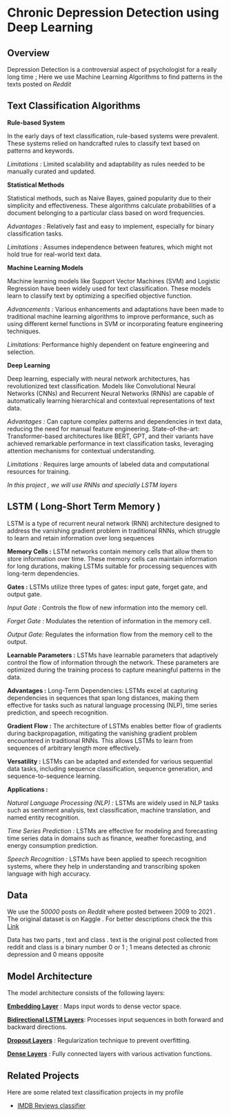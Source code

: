 # Chronic Depression Detection using Deep Learning

## Overview
Depression Detection is a controversial aspect of psychologist for a really long time ; Here we use Machine Learning Algorithms to find patterns in the texts posted on *Reddit*


## Text Classification Algorithms

**Rule-based System**

In the early days of text classification, rule-based systems were prevalent. These systems relied on handcrafted rules to classify text based on patterns and keywords.

*Limitations :* Limited scalability and adaptability as rules needed to be manually curated and updated.

**Statistical Methods**

Statistical methods, such as Naive Bayes, gained popularity due to their simplicity and effectiveness. These algorithms calculate probabilities of a document belonging to a particular class based on word frequencies.

*Advantages :* Relatively fast and easy to implement, especially for binary classification tasks.

*Limitations :* Assumes independence between features, which might not hold true for real-world text data.

**Machine Learning Models**

Machine learning models like Support Vector Machines (SVM) and Logistic Regression have been widely used for text classification. These models learn to classify text by optimizing a specified objective function.

*Advancements :* Various enhancements and adaptations have been made to traditional machine learning algorithms to improve performance, such as using different kernel functions in SVM or incorporating feature engineering techniques.

*Limitations:* Performance highly dependent on feature engineering and selection.

**Deep Learning**

Deep learning, especially with neural network architectures, has revolutionized text classification. Models like Convolutional Neural Networks (CNNs) and Recurrent Neural Networks (RNNs) are capable of automatically learning hierarchical and contextual representations of text data.

*Advantages :* Can capture complex patterns and dependencies in text data, reducing the need for manual feature engineering.
State-of-the-art: Transformer-based architectures like BERT, GPT, and their variants have achieved remarkable performance in text classification tasks, leveraging attention mechanisms for contextual understanding.

*Limitations :* Requires large amounts of labeled data and computational resources for training.

*In this project , we will use RNNs and specially LSTM layers*
## LSTM ( Long-Short Term Memory )

LSTM is a type of recurrent neural network (RNN) architecture designed to address the vanishing gradient problem in traditional RNNs, which struggle to learn and retain information over long sequences

**Memory Cells :** 
LSTM networks contain memory cells that allow them to store information over time. These memory cells can maintain information for long durations, making LSTMs suitable for processing sequences with long-term dependencies.

**Gates :**
LSTMs utilize three types of gates: input gate, forget gate, and output gate.

*Input Gate :* Controls the flow of new information into the memory cell.

*Forget Gate :* Modulates the retention of information in the memory cell.

*Output Gate:* Regulates the information flow from the memory cell to the output.

**Learnable Parameters :**
LSTMs have learnable parameters that adaptively control the flow of information through the network. These parameters are optimized during the training process to capture meaningful patterns in the data.

**Advantages :**
Long-Term Dependencies: LSTMs excel at capturing dependencies in sequences that span long distances, making them effective for tasks such as natural language processing (NLP), time series prediction, and speech recognition.

**Gradient Flow :** The architecture of LSTMs enables better flow of gradients during backpropagation, mitigating the vanishing gradient problem encountered in traditional RNNs. This allows LSTMs to learn from sequences of arbitrary length more effectively.

**Versatility :** LSTMs can be adapted and extended for various sequential data tasks, including sequence classification, sequence generation, and sequence-to-sequence learning.

**Applications :**

*Natural Language Processing (NLP) :* LSTMs are widely used in NLP tasks such as sentiment analysis, text classification, machine translation, and named entity recognition.

*Time Series Prediction :* LSTMs are effective for modeling and forecasting time series data in domains such as finance, weather forecasting, and energy consumption prediction.

*Speech Recognition :* LSTMs have been applied to speech recognition systems, where they help in understanding and transcribing spoken language with high accuracy.
## Data

We use the *50000* posts on *Reddit* where posted between 2009 to 2021 . The original dataset is on Kaggle . For better descriptions check the this [Link](https://www.kaggle.com/datasets/nikhileswarkomati/suicide-watch)



Data has two parts , text and class . text is the original post collected from reddit and class is a binary number 0 or 1 ; 1 means detected as chronic depression and 0 means opposite 
## Model Architecture

The model architecture consists of the following layers:

[**Embedding Layer**](https://www.dremio.com/wiki/embedding-layer/#:~:text=What%20is%20Embedding%20Layer%3F,between%20different%20categories%20or%20classes.) : Maps input words to dense vector space.

[**Bidirectional LSTM Layers**](https://colah.github.io/posts/2015-08-Understanding-LSTMs/): Processes input sequences in both forward and backward directions.

[**Dropout Layers**](https://keras.io/api/layers/regularization_layers/dropout/#:~:text=The%20Dropout%20layer%20randomly%20sets,over%20all%20inputs%20is%20unchanged.) : Regularization technique to prevent overfitting.

[**Dense Layers**](https://keras.io/api/layers/core_layers/dense/) : Fully connected layers with various activation functions.
## Related Projects

Here are some related text classification projects in my profile 

* [IMDB Reviews classifier](https://github.com/mohammad0081/IMDB_reviews_classifier)

